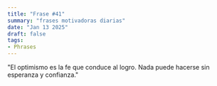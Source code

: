 ```yaml
---
title: "Frase #41"
summary: "frases motivadoras diarias"
date: "Jan 13 2025"
draft: false
tags:
- Phrases
---
```


"El optimismo es la fe que conduce al logro. Nada puede hacerse sin esperanza y confianza."
